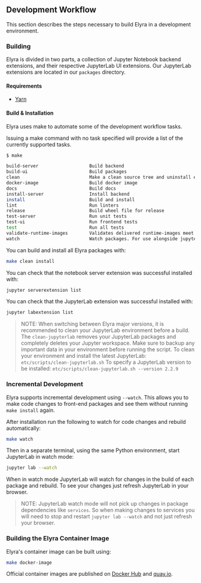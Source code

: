 <!--
{% comment %}
Copyright 2018-2020 Elyra Authors

Licensed under the Apache License, Version 2.0 (the "License");
you may not use this file except in compliance with the License.
You may obtain a copy of the License at

http://www.apache.org/licenses/LICENSE-2.0

Unless required by applicable law or agreed to in writing, software
distributed under the License is distributed on an "AS IS" BASIS,
WITHOUT WARRANTIES OR CONDITIONS OF ANY KIND, either express or implied.
See the License for the specific language governing permissions and
limitations under the License.
{% endcomment %}
-->
## Development Workflow
This section describes the steps necessary to build Elyra in a development environment. 

### Building
Elyra is divided in two parts, a collection of Jupyter Notebook backend extensions,
and their respective JupyterLab UI extensions. Our JupyterLab extensions are located in our `packages`
directory. 

#### Requirements

* [Yarn](https://yarnpkg.com/lang/en/docs/install) 

#### Build & Installation

Elyra uses make to automate some of the development workflow tasks.

Issuing a make command with no task specified will provide a list of the currently supported tasks.

```bash
$ make

build-server                   Build backend
build-ui                       Build packages
clean                          Make a clean source tree and uninstall extensions
docker-image                   Build docker image
docs                           Build docs
install-server                 Install backend
install                        Build and install
lint                           Run linters
release                        Build wheel file for release
test-server                    Run unit tests
test-ui                        Run frontend tests
test                           Run all tests
validate-runtime-images        Validates delivered runtime-images meet minimum criteria
watch                          Watch packages. For use alongside jupyter lab --watch
```

You can build and install all Elyra packages with:

```bash
make clean install
```

You can check that the notebook server extension was successful installed with:
```bash
jupyter serverextension list
```

You can check that the JupyterLab extension was successful installed with:
```bash
jupyter labextension list
```

> NOTE: 
When switching between Elyra major versions, it is recommended to clean your JupyterLab environment before a build.
The `clean-jupyterlab` removes your JupyterLab packages and completely deletes your Jupyter workspace.
Make sure to backup any important data in your environment before running the script.
To clean your environment and install the latest JupyterLab:
`etc/scripts/clean-jupyterlab.sh`
To specify a JupyterLab version to be installed:
`etc/scripts/clean-jupyterlab.sh --version 2.2.9`

### Incremental Development

Elyra supports incremental development using `--watch`. This allows you to make code changes to
front-end packages and see them without running `make install` again.

After installation run the following to watch for code changes and rebuild automatically:
```bash
make watch
```

Then in a separate terminal, using the same Python environment, start JupyterLab in watch mode:
```bash
jupyter lab --watch
```

When in watch mode JupyterLab will watch for changes in the build of each package and rebuild.
To see your changes just refresh JupyterLab in your browser.

> NOTE: JupyterLab watch mode will not pick up changes in package dependencies like `services`.
So when making changes to services you will need to stop and restart `jupyter lab --watch` and
not just refresh your browser.

### Building the Elyra Container Image

Elyra's container image can be built using:

```bash
make docker-image
```

Official container images are published on [Docker Hub](https://hub.docker.com/r/elyra/elyra/tags) and [quay.io](https://quay.io/repository/elyra/elyra?tab=tags).
